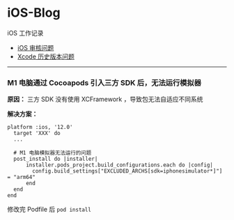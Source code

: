 # iOS-Blog
iOS  工作记录

- [iOS 审核问题](IOSAuditRecords/README.md)
- [Xcode 历史版本问题](XcodeVersionIssues/README.md)


--- 

### M1 电脑通过 Cocoapods 引入三方 SDK 后，无法运行模拟器

**原因：**
三方 SDK 没有使用 XCFramework ，导致包无法自适应不同系统

**解决方案：**
```
platform :ios, '12.0'
  target 'XXX' do
  ...

  # M1 电脑模拟器无法运行的问题
  post_install do |installer|
      installer.pods_project.build_configurations.each do |config|
        config.build_settings["EXCLUDED_ARCHS[sdk=iphonesimulator*]"] = "arm64"
      end
  end
end
```
修改完 Podfile 后 `pod install`
